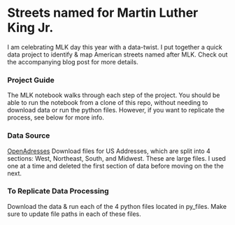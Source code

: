 # Streets named for Martin Luther King Jr.
I am celebrating MLK day this year with a data-twist. I put together a quick data project to identify & map American streets named after MLK. Check out the accompanying blog post for more details. 

### Project Guide
The MLK notebook walks through each step of the project. You should be able to run the notebook from a clone of this repo, without needing to download data or run the python files. However, if you want to replicate the process, see below for more info. 

### Data Source
[OpenAdresses](http://results.openaddresses.io)
Download files for US Addresses, which are split into 4 sections: West, Northeast, South, and Midwest. 
These are large files. I used one at a time and deleted the first section of data before moving on the the next. 

### To Replicate Data Processing
Download the data & run each of the 4 python files located in py_files. Make sure to update file paths in each of these files. 

